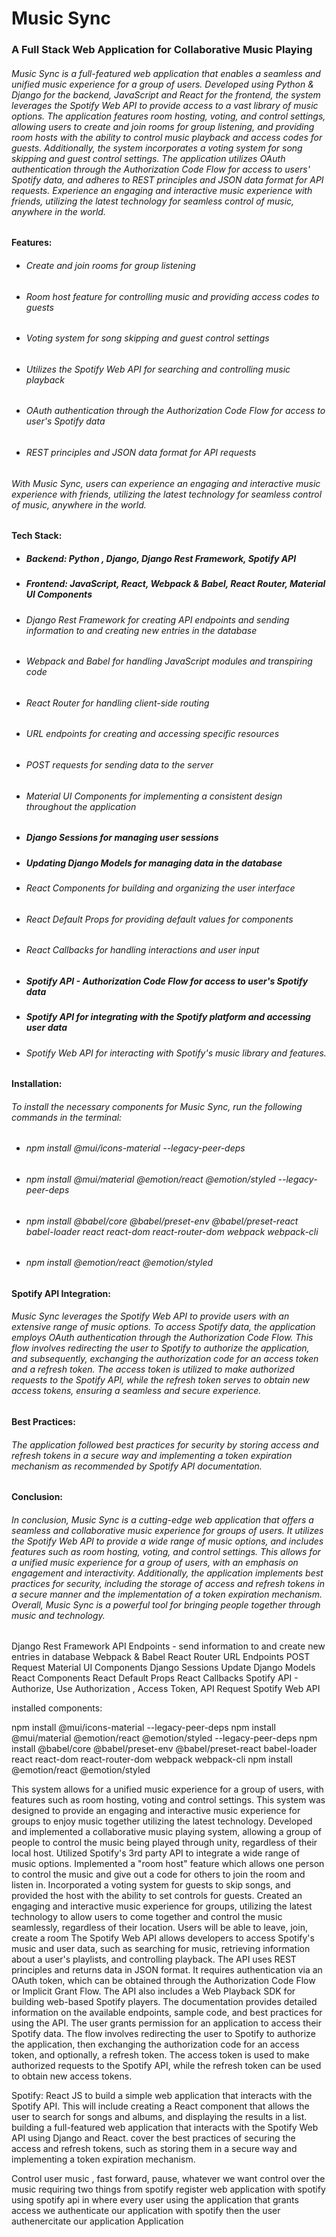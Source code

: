# Music Sync
### A Full Stack Web Application for Collaborative Music Playing

###### Music Sync is a full-featured web application that enables a seamless and unified music experience for a group of users. Developed using Python & Django for the backend, JavaScript and React for the frontend, the system leverages the Spotify Web API to provide access to a vast library of music options. The application features room hosting, voting, and control settings, allowing users to create and join rooms for group listening, and providing room hosts with the ability to control music playback and access codes for guests. Additionally, the system incorporates a voting system for song skipping and guest control settings. The application utilizes OAuth authentication through the Authorization Code Flow for access to users' Spotify data, and adheres to REST principles and JSON data format for API requests. Experience an engaging and interactive music experience with friends, utilizing the latest technology for seamless control of music, anywhere in the world.

#### Features:

- ###### Create and join rooms for group listening
- ###### Room host feature for controlling music and providing access codes to guests
- ###### Voting system for song skipping and guest control settings
- ###### Utilizes the Spotify Web API for searching and controlling music playback
- ###### OAuth authentication through the Authorization Code Flow for access to user's Spotify data
- ###### REST principles and JSON data format for API requests

###### With Music Sync, users can experience an engaging and interactive music experience with friends, utilizing the latest technology for seamless control of music, anywhere in the world.

#### Tech Stack:

- ##### Backend: Python , Django, Django Rest Framework, Spotify API
- ##### Frontend: JavaScript, React, Webpack & Babel, React Router, Material UI Components

- ###### Django Rest Framework for creating API endpoints and sending information to and creating new entries in the database
- ###### Webpack and Babel for handling JavaScript modules and transpiring code
- ###### React Router for handling client-side routing
- ###### URL endpoints for creating and accessing specific resources
- ###### POST requests for sending data to the server
- ###### Material UI Components for implementing a consistent design throughout the application
- ##### Django Sessions for managing user sessions
- ##### Updating Django Models for managing data in the database
- ###### React Components for building and organizing the user interface
- ###### React Default Props for providing default values for components
- ###### React Callbacks for handling interactions and user input
- ##### Spotify API - Authorization Code Flow for access to user's Spotify data
- ##### Spotify API for integrating with the Spotify platform and accessing user data
- ###### Spotify Web API for interacting with Spotify's music library and features.

#### Installation: 

###### To install the necessary components for Music Sync, run the following commands in the terminal:

- ###### npm install @mui/icons-material --legacy-peer-deps
- ###### npm install @mui/material @emotion/react @emotion/styled --legacy-peer-deps
- ###### npm install @babel/core @babel/preset-env @babel/preset-react babel-loader react react-dom react-router-dom webpack webpack-cli
- ###### npm install @emotion/react @emotion/styled

#### Spotify API Integration: 

######  Music Sync leverages the Spotify Web API to provide users with an extensive range of music options. To access Spotify data, the application employs OAuth authentication through the Authorization Code Flow. This flow involves redirecting the user to Spotify to authorize the application, and subsequently, exchanging the authorization code for an access token and a refresh token. The access token is utilized to make authorized requests to the Spotify API, while the refresh token serves to obtain new access tokens, ensuring a seamless and secure experience.

#### Best Practices: 

###### The application followed best practices for security by storing access and refresh tokens in a secure way and implementing a token expiration mechanism as recommended by Spotify API documentation.

#### Conclusion: 

###### In conclusion, Music Sync is a cutting-edge web application that offers a seamless and collaborative music experience for groups of users. It utilizes the Spotify Web API to provide a wide range of music options, and includes features such as room hosting, voting, and control settings. This allows for a unified music experience for a group of users, with an emphasis on engagement and interactivity. Additionally, the application implements best practices for security, including the storage of access and refresh tokens in a secure manner and the implementation of a token expiration mechanism. Overall, Music Sync is a powerful tool for bringing people together through music and technology.




Django Rest Framework
API Endpoints - send information to and create new entries in database
Webpack & Babel
React Router
URL Endpoints
POST Request
Material UI Components
Django Sessions
Update Django Models
React Components 
React Default Props
React Callbacks
Spotify API - Authorize,  Use Authorization , Access Token, API Request
Spotify Web API


installed components:

npm install @mui/icons-material --legacy-peer-deps
npm install @mui/material @emotion/react @emotion/styled --legacy-peer-deps
npm install @babel/core @babel/preset-env @babel/preset-react babel-loader react react-dom react-router-dom webpack webpack-cli
npm install @emotion/react @emotion/styled

This system allows for a unified music experience for a group of users, with features such as room hosting, voting and control settings. This system was designed to provide an engaging and interactive music experience for groups to enjoy music together utilizing the latest technology.
Developed and implemented a collaborative music playing system, allowing a group of people to control the music being played through unity, regardless of their local host. Utilized Spotify's 3rd party API to integrate a wide range of music options.
Implemented a "room host" feature which allows one person to control the music and give out a code for others to join the room and listen in.
Incorporated a voting system for guests to skip songs, and provided the host with the ability to set controls for guests.
Created an engaging and interactive music experience for groups, utilizing the latest technology to allow users to come together and control the music seamlessly, regardless of their location.
Users will be able to leave, join, create a room 
The Spotify Web API allows developers to access Spotify's music and user data, such as searching for music, retrieving information about a user's playlists, and controlling playback. The API uses REST principles and returns data in JSON format. It requires authentication via an OAuth token, which can be obtained through the Authorization Code Flow or Implicit Grant Flow. The API also includes a Web Playback SDK for building web-based Spotify players. The documentation provides detailed information on the available endpoints, sample code, and best practices for using the API. The user grants permission for an application to access their Spotify data. The flow involves redirecting the user to Spotify to authorize the application, then exchanging the authorization code for an access token, and optionally, a refresh token. The access token is used to make authorized requests to the Spotify API, while the refresh token can be used to obtain new access tokens.

Spotify:
React JS to build a simple web application that interacts with the Spotify API. This will include creating a React component that allows the user to search for songs and albums, and displaying the results in a list.
building a full-featured web application that interacts with the Spotify Web API using Django and React.
cover the best practices of securing the access and refresh tokens, such as storing them in a secure way and implementing a token expiration mechanism.

Control user music , fast forward, pause, whatever we want control over the music requiring two things from spotify 
register web application with spotify using spotify api in where every user using the application that grants access 
we authenticate our application with spotify then the user authenercitate our application
Application 

